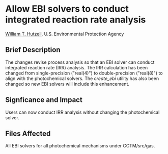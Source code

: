 # Allow EBI solvers to conduct integrated reaction rate analysis

[William T. Hutzell](mailto:hutzell.bill@epa.gov), U.S. Environmental Protection Agency

## Brief Description
The changes revise process analysis so that an EBI solver can conduct integrated reaction rate (IRR) analysis. The IRR calculation has been changed from single-precision ("real(4)") to double-precision ("real(8)") to align with the photochemical solvers. The *create_ebi* utility has also been changed so new EBI solvers will include this enhancement. 

## Signficance and Impact
Users can now conduct IRR analysis without changing the photochemical solver.

## Files Affected
All EBI solvers for all photochemical mechanisms under CCTM/src/gas.
